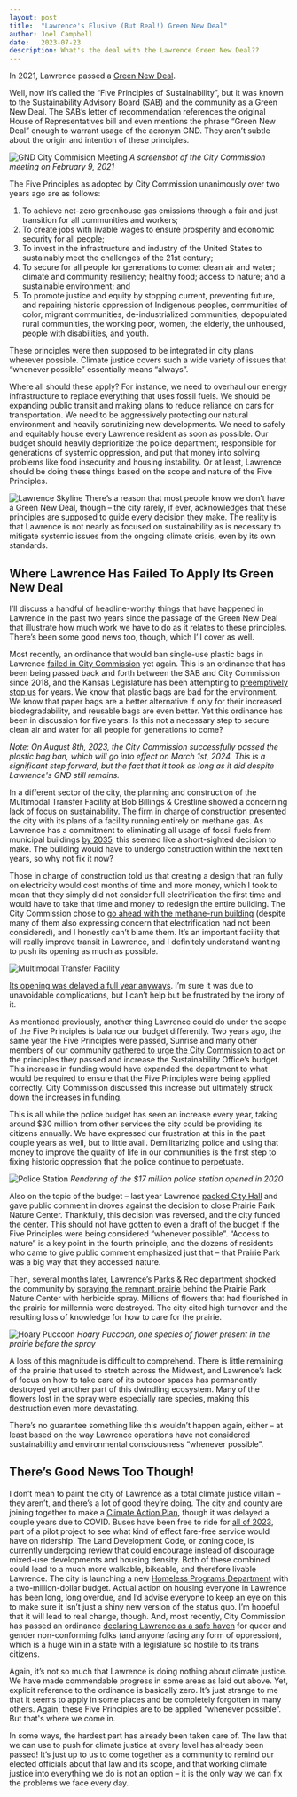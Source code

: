 ```yaml
---
layout: post
title:  "Lawrence's Elusive (But Real!) Green New Deal"
author: Joel Campbell
date:   2023-07-23
description: What's the deal with the Lawrence Green New Deal??
---
```


<span class="dropcap">I</span>n 2021, Lawrence passed a [Green New Deal](https://lawrenceks.org/sustainability/greenhouse-gas/).

Well, now it’s called the “Five Principles of Sustainability”, but it was known to the Sustainability Advisory Board (SAB) and the community as a Green New Deal. The SAB’s letter of recommendation references the original House of Representatives bill and even mentions the phrase “Green New Deal” enough to warrant usage of the acronym GND. They aren’t subtle about the origin and intention of these principles.

![GND City Commision Meeting](/assets/img/2-9-2021.JPG)
*A screenshot of the City Commission meeting on February 9, 2021*

The Five Principles as adopted by City Commission unanimously over two years ago are as follows:

1. To achieve net-zero greenhouse gas emissions through a fair and just transition for all communities and workers;
2. To create jobs with livable wages to ensure prosperity and economic security for all people;
3. To invest in the infrastructure and industry of the United States to sustainably meet the challenges of the 21st century;
4. To secure for all people for generations to come: clean air and water; climate and community resiliency; healthy food; access to nature; and a sustainable environment; and
5. To promote justice and equity by stopping current, preventing future, and repairing historic oppression of Indigenous peoples, communities of color, migrant communities, de-industrialized communities, depopulated rural communities, the working poor, women, the elderly, the unhoused, people with disabilities, and youth.

These principles were then supposed to be integrated in city plans wherever possible. Climate justice covers such a wide variety of issues that “whenever possible” essentially means “always”.

Where all should these apply? For instance, we need to overhaul our energy infrastructure to replace everything that uses fossil fuels. We should be expanding public transit and making plans to reduce reliance on cars for transportation. We need to be aggressively protecting our natural environment and heavily scrutinizing new developments. We need to safely and equitably house every Lawrence resident as soon as possible. Our budget should heavily deprioritize the police department, responsible for generations of systemic oppression, and put that money into solving problems like food insecurity and housing instability. Or at least, Lawrence should be doing these things based on the scope and nature of the Five Principles.

![Lawrence Skyline](/assets/img/LFK%20skyline.jpg)
There’s a reason that most people know we don’t have a Green New Deal, though – the city rarely, if ever, acknowledges that these principles are supposed to guide every decision they make. The reality is that Lawrence is not nearly as focused on sustainability as is necessary to mitigate systemic issues from the ongoing climate crisis, even by its own standards.

## Where Lawrence Has Failed To Apply Its Green New Deal

I’ll discuss a handful of headline-worthy things that have happened in Lawrence in the past two years since the passage of the Green New Deal that illustrate how much work we have to do as it relates to these principles. There’s been some good news too, though, which I’ll cover as well.

Most recently, an ordinance that would ban single-use plastic bags in Lawrence [failed in City Commission](https://lawrencekstimes.com/2023/06/20/lawrencecitycomm-plastic-bag-ban/) yet again. This is an ordinance that has been being passed back and forth between the SAB and City Commission since 2018, and the Kansas Legislature has been attempting to [preemptively stop us](https://www.kmuw.org/news/2023-02-16/single-use-plastic-bags-bill) for years. We know that plastic bags are bad for the environment. We know that paper bags are a better alternative if only for their increased biodegradability, and reusable bags are even better. Yet this ordinance has been in discussion for five years. Is this not a necessary step to secure clean air and water for all people for generations to come?

*Note: On August 8th, 2023, the City Commission successfully passed the plastic bag ban, which will go into effect on March 1st, 2024. This is a significant step forward, but the fact that it took as long as it did despite Lawrence's GND still remains.*

In a different sector of the city, the planning and construction of the Multimodal Transfer Facility at Bob Billings & Crestline showed a concerning lack of focus on sustainability. The firm in charge of construction presented the city with its plans of a facility running entirely on methane gas. As Lawrence has a commitment to eliminating all usage of fossil fuels from municipal buildings [by 2035](https://lawrenceks.org/sustainability/energy/), this seemed like a short-sighted decision to make. The building would have to undergo construction within the next ten years, so why not fix it now?

Those in charge of construction told us that creating a design that ran fully on electricity would cost months of time and more money, which I took to mean that they simply did not consider full electrification the first time and would have to take that time and money to redesign the entire building. The City Commission chose to [go ahead with the methane-run building](https://lawrencekstimes.com/2022/07/19/lawrencecitycomm-sustainability-items/) (despite many of them also expressing concern that electrification had not been considered), and I honestly can’t blame them. It’s an important facility that will really improve transit in Lawrence, and I definitely understand wanting to push its opening as much as possible.

![Multimodal Transfer Facility](/assets/img/mmtf.jpg)

[Its opening was delayed a full year anyways](https://lawrenceks.org/2023/07/06/lawrence-transit-announces-delay-in-central-station-opening-and-route-redesign-launch/). I’m sure it was due to unavoidable complications, but I can’t help but be frustrated by the irony of it.

As mentioned previously, another thing Lawrence could do under the scope of the Five Principles is balance our budget differently. Two years ago, the same year the Five Principles were passed, Sunrise and many other members of our community [gathered to urge the City Commission to act](https://lawrencekstimes.com/2021/08/31/city-budget-2022/) on the principles they passed and increase the Sustainability Office’s budget. This increase in funding would have expanded the department to what would be required to ensure that the Five Principles were being applied correctly. City Commission discussed this increase but ultimately struck down the increases in funding.

This is all while the police budget has seen an increase every year, taking around $30 million from other services the city could be providing its citizens annually. We have expressed our frustration at this in the past couple years as well, but to little avail. Demilitarizing police and using that money to improve the quality of life in our communities is the first step to fixing historic oppression that the police continue to perpetuate.

![Police Station](/assets/img/police-facility-construction-1.jpg)
*Rendering of the $17 million police station opened in 2020*

Also on the topic of the budget – last year Lawrence [packed City Hall](https://lawrencekstimes.com/2022/07/13/lawrencecitycomm-20220712/) and gave public comment in droves against the decision to close Prairie Park Nature Center. Thankfully, this decision was reversed, and the city funded the center. This should not have gotten to even a draft of the budget if the Five Principles were being considered “whenever possible”. “Access to nature” is a key point in the fourth principle, and the dozens of residents who came to give public comment emphasized just that – that Prairie Park was a big way that they accessed nature.

Then, several months later, Lawrence’s Parks & Rec department shocked the community by [spraying the remnant prairie](https://lawrencekstimes.com/2023/05/08/lprd-advisory-prairie-flowers/) behind the Prairie Park Nature Center with herbicide spray. Millions of flowers that had flourished in the prairie for millennia were destroyed. The city cited high turnover and the resulting loss of knowledge for how to care for the prairie.

![Hoary Puccoon](/assets/img/hoary-puccoon1_full.jpg)
*Hoary Puccoon, one species of flower present in the prairie before the spray*

A loss of this magnitude is difficult to comprehend. There is little remaining of the prairie that used to stretch across the Midwest, and Lawrence’s lack of focus on how to take care of its outdoor spaces has permanently destroyed yet another part of this dwindling ecosystem. Many of the flowers lost in the spray were especially rare species, making this destruction even more devastating.

There’s no guarantee something like this wouldn’t happen again, either – at least based on the way Lawrence operations have not considered sustainability and environmental consciousness “whenever possible”.

## There’s Good News Too Though!

I don’t mean to paint the city of Lawrence as a total climate justice villain – they aren’t, and there’s a lot of good they’re doing. The city and county are joining together to make a [Climate Action Plan](https://storymaps.arcgis.com/stories/22193694fa0544079c1f6a3de027aa90), though it was delayed a couple years due to COVID. Buses have been free to ride for [all of 2023](https://lawrencetransit.org/projects/fare-free/), part of a pilot project to see what kind of effect fare-free service would have on ridership. The Land Development Code, or zoning code, is [currently undergoing review](https://lawrenceldc.konveio.com/) that could encourage instead of discourage mixed-use developments and housing density. Both of these combined could lead to a much more walkable, bikeable, and therefore livable Lawrence. The city is launching a new [Homeless Programs Department](https://lawrencekstimes.com/2023/07/10/2024-draft-budget/) with a two-million-dollar budget. Actual action on housing everyone in Lawrence has been long, long overdue, and I’d advise everyone to keep an eye on this to make sure it isn’t just a shiny new version of the status quo. I’m hopeful that it will lead to real change, though. And, most recently, City Commission has passed an ordinance [declaring Lawrence as a safe haven](https://lawrencekstimes.com/2023/07/18/lawrencecitycomm-approves-ord9999/) for queer and gender non-conforming folks (and anyone facing any form of oppression), which is a huge win in a state with a legislature so hostile to its trans citizens.

Again, it’s not so much that Lawrence is doing nothing about climate justice. We have made commendable progress in some areas as laid out above. Yet, explicit reference to the ordinance is basically zero. It’s just strange to me that it seems to apply in some places and be completely forgotten in many others. Again, these Five Principles are to be applied “whenever possible”. But that's where we come in.

In some ways, the hardest part has already been taken care of. The law that we can use to push for climate justice at every level has already been passed! It’s just up to us to come together as a community to remind our elected officials about that law and its scope, and that working climate justice into everything we do is not an option – it is the only way we can fix the problems we face every day.
